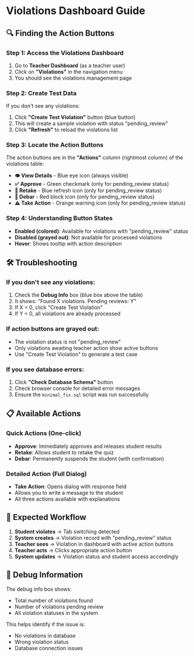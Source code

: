 # Violations Dashboard Guide

## 🔍 Finding the Action Buttons

### **Step 1: Access the Violations Dashboard**
1. Go to **Teacher Dashboard** (as a teacher user)
2. Click on **"Violations"** in the navigation menu
3. You should see the violations management page

### **Step 2: Create Test Data**
If you don't see any violations:
1. Click **"Create Test Violation"** button (blue button)
2. This will create a sample violation with status "pending_review"
3. Click **"Refresh"** to reload the violations list

### **Step 3: Locate the Action Buttons**
The action buttons are in the **"Actions"** column (rightmost column) of the violations table:

- **👁️ View Details** - Blue eye icon (always visible)
- **✅ Approve** - Green checkmark (only for pending_review status)
- **🔄 Retake** - Blue refresh icon (only for pending_review status)  
- **🚫 Debar** - Red block icon (only for pending_review status)
- **⚠️ Take Action** - Orange warning icon (only for pending_review status)

### **Step 4: Understanding Button States**
- **Enabled (colored)**: Available for violations with "pending_review" status
- **Disabled (grayed out)**: Not available for processed violations
- **Hover**: Shows tooltip with action description

## 🛠️ Troubleshooting

### **If you don't see any violations:**
1. Check the **Debug Info** box (blue box above the table)
2. It shows: "Found X violations. Pending reviews: Y"
3. If X = 0, click "Create Test Violation"
4. If Y = 0, all violations are already processed

### **If action buttons are grayed out:**
- The violation status is not "pending_review"
- Only violations awaiting teacher action show active buttons
- Use "Create Test Violation" to generate a test case

### **If you see database errors:**
1. Click **"Check Database Schema"** button
2. Check browser console for detailed error messages
3. Ensure the `minimal_fix.sql` script was run successfully

## 📋 Available Actions

### **Quick Actions (One-click)**
- **Approve**: Immediately approves and releases student results
- **Retake**: Allows student to retake the quiz
- **Debar**: Permanently suspends the student (with confirmation)

### **Detailed Action (Full Dialog)**
- **Take Action**: Opens dialog with response field
- Allows you to write a message to the student
- All three actions available with explanations

## 🎯 Expected Workflow

1. **Student violates** → Tab switching detected
2. **System creates** → Violation record with "pending_review" status
3. **Teacher sees** → Violation in dashboard with active action buttons
4. **Teacher acts** → Clicks appropriate action button
5. **System updates** → Violation status and student access accordingly

## 🔧 Debug Information

The debug info box shows:
- Total number of violations found
- Number of violations pending review
- All violation statuses in the system

This helps identify if the issue is:
- No violations in database
- Wrong violation status
- Database connection issues
